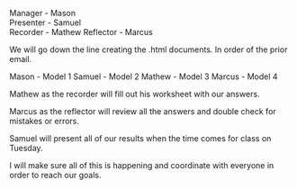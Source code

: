 Manager - Mason <br>
Presenter - Samuel <br>
Recorder - Mathew
Reflector - Marcus


We will go down the line creating the .html documents. In order of the prior email.

Mason - Model 1
Samuel - Model 2
Mathew - Model 3
Marcus - Model 4

Mathew as the recorder will fill out his worksheet with our answers. 

Marcus as the reflector will review all the answers and double check for mistakes or errors.

Samuel will present all of our results when the time comes for class on Tuesday.

I will make sure all of this is happening and coordinate with everyone in order to reach our goals.
